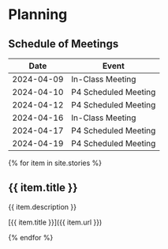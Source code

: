 ---
---

# Planning

## Schedule of Meetings

| Date       | Event                |
|------------|----------------------|
| 2024-04-09 | In-Class Meeting     |
| 2024-04-10 | P4 Scheduled Meeting |
| 2024-04-12 | P4 Scheduled Meeting |
| 2024-04-16 | In-Class Meeting     |
| 2024-04-17 | P4 Scheduled Meeting |
| 2024-04-19 | P4 Scheduled Meeting |

{% for item in site.stories %}
## {{ item.title }}

{{ item.description }}

[{{ item.title }}]({{ item.url }})

{% endfor %}